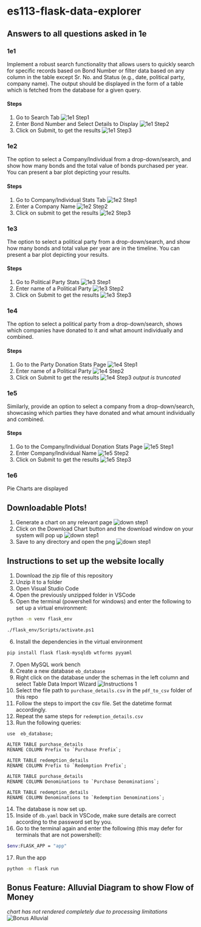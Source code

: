 # es113-flask-data-explorer

## Answers to all questions asked in 1e
### 1e1
Implement a robust search functionality that allows users to quickly
search for specific records based on Bond Number or filter data based on any column in the table except Sr. No. and Status (e.g., date, political party, company name). The output should be displayed in the form of a table which is fetched from the database for a given query.
#### Steps
1. Go to Search Tab 
![1e1 Step1](images/1e1(1).png)
2. Enter Bond Number and Select Details to Display 
![1e1 Step2](images/1e1(2).png)
3. Click on Submit, to get the results
![1e1 Step3](images/1e1(3).png)

### 1e2
The option to select a Company/Individual from a drop-down/search, and show how many bonds and the total value of bonds purchased per year. You can present a bar plot depicting your results.
#### Steps
1. Go to Company/Individual Stats Tab 
![1e2 Step1](images/1e2(1).png)
2. Enter a Company Name
![1e2 Step2](images/1e2(2).png)
3. Click on submit to get the results
![1e2 Step3](images/1e2(3).png)

### 1e3
The option to select a political party from a drop-down/search, and show how many bonds and total value per year are in the timeline. You can present a bar plot depicting your results.
#### Steps
1. Go to Political Party Stats
![1e3 Step1](images/1e3(1).png)
2. Enter name of a Political Party
![1e3 Step2](images/1e3(2).png)
3. Click on Submit to get the results
![1e3 Step3](images/1e3(3).png)

### 1e4
The option to select a political party from a drop-down/search, shows which companies have donated to it and what amount individually and combined.
#### Steps
1. Go to the Party Donation Stats Page
![1e4 Step1](images/1e4(1).png)
2. Enter name of a Political Party
![1e4 Step2](images/1e4(2).png)
3. Click on Submit to get the results
![1e4 Step3](images/1e4(3).png)
_output is truncated_

### 1e5
Similarly, provide an option to select a company from a drop-down/search, showcasing which parties they have donated and what amount individually and combined.
#### Steps
1. Go to the Company/Individual Donation Stats Page
![1e5 Step1](images/1e5(1).png)
2. Enter Company/Individual Name
![1e5 Step2](images/1e5(2).png)
3. Click on Submit to get the results
![1e5 Step3](images/1e5(3).png)

### 1e6
Pie Charts are displayed

## Downloadable Plots!
1. Generate a chart on any relevant page
![down step1](images/down1.png)
2. Click on the Download Chart button and the download window on your system will pop up
![down step1](images/down2.png)
3. Save to any directory and open the png
![down step1](images/chart(2).png)
## Instructions to set up the website locally
1. Download the zip file of this repository
2. Unzip it to a folder
3. Open Visual Studio Code
4. Open the previously unzipped folder in VSCode
5. Open the terminal (powershell for windows) and enter the following to set up a virtual environment:
```bash
python -m venv flask_env
```
```bash
./flask_env/Scripts/activate.ps1
```
6. Install the dependencies in the virtual environment
```bash
pip install flask flask-mysqldb wtforms pyyaml
```
7. Open MySQL work bench
8. Create a new database `eb_database`
9. Right click on the database under the schemas in the left column and select Table Data Import Wizard
![Instructions 1](images/Inst1.png)
10. Select the file path to `purchase_details.csv` in the `pdf_to_csv` folder of this repo
11. Follow the steps to import the csv file. Set the datetime format accordingly.
12. Repeat the same steps for `redemption_details.csv`
13. Run the following queries:
```mysql
use  eb_database;

ALTER TABLE purchase_details
RENAME COLUMN Prefix to `Purchase Prefix`;

ALTER TABLE redemption_details
RENAME COLUMN Prefix to `Redemption Prefix`;

ALTER TABLE purchase_details
RENAME COLUMN Denominations to `Purchase Denominations`;

ALTER TABLE redemption_details
RENAME COLUMN Denominations to `Redemption Denominations`;
```
14. The database is now set up.
15. Inside of `db.yaml` back in VSCode, make sure details are correct according to the password set by you.
16. Go to the terminal again and enter the following (this may defer for terminals that are not powershell):
```bash
$env:FLASK_APP = "app"
```
17. Run the app
```bash
python -m flask run
```

## Bonus Feature: Alluvial Diagram to show Flow of Money
_chart has not rendered completely due to processing limitations_
![Bonus Alluvial](images/bonusalluvial.jpeg)
